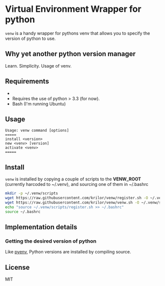 # Virtual Environment Wrapper for python

`venw` is a handy wrapper for pythons venv that allows you to specify the version of python to use.

## Why yet another python version manager

Learn. Simplicity. Usage of venv.

## Requirements

*
* Requires the use of python > 3.3 (for now).
* Bash (I'm running Ubuntu)

## Usage

```
Usage: venw command [options]
=====
install <version>
new <venv> [version]
activate <venv>
=====
```

## Install

`venw` is installed by copying a couple of scripts to the __VENW_ROOT__ (currently harcoded to ~/.venv), and sourcing one of them in ~/.bashrc

```bash
mkdir -p ~/.venw/scripts
wget https://raw.githubusercontent.com/krilor/venw/register.sh -O ~/.venw/scripts/register.sh
wget https://raw.githubusercontent.com/krilor/venw/venw.sh -O ~/.venw/scripts/venw.sh
echo "source ~/.venw/scripts/register.sh >> ~/.bashrc"
source ~/.bashrc
```

## Implementation details

### Getting the desired version of python

Like [pyenv](https://github.com/pyenv/pyenv), Python versions are installed by compiling source.

## License

MIT
